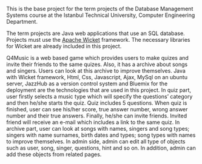 This is the base project for the term projects of the
Database Management Systems course at the Istanbul
Technical University, Computer Engineering Department.

The term projects are Java web applications that use
an SQL database. Projects must use the
[Apache Wicket](https://wicket.apache.org/) framework.
The necessary libraries for Wicket are already included
in this project.

Q4Music is a web based game which provides users to make quizes and invite their friends to the same quizes. Also, it has a archive about songs and singers. Users can look at this archive to improve themselves. Java with Wicket framework, Html, Css, Javascript, Ajax, MySql on an ubuntu server, JazzHub as a version control system and Bluemix for the deployment are the technologies that are used in this project.
In quiz part, user firstly selects a music type which will specify the questions’ category and then he/she starts the quiz. Quiz includes 5 questions. When quiz is finished, user can see his/her score, true answer number, wrong answer number and their true answers. Finally, he/she can invite friends. Invited friend will receive an e-mail which includes a link to the same quiz.
In archive part, user can look at songs with names, singers and song types; singers with name surnames, birth dates and types; song types with names to improve themselves.
In admin side, admin can edit all type of objects such as user, song, singer, questions, hint and so on. In addition, admin can add these objects from related pages.